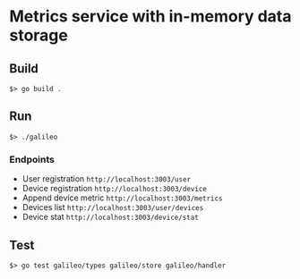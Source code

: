 # Metrics service with in-memory data storage

## Build

```
$> go build .
```

## Run 
```
$> ./galileo
```

### Endpoints

 * User registration `http://localhost:3003/user`
 * Device registration `http://localhost:3003/device`
 * Append device metric `http://localhost:3003/metrics`
 * Devices list `http://localhost:3003/user/devices`
 * Device stat `http://localhost:3003/device/stat`


## Test
```
$> go test galileo/types galileo/store galileo/handler
```
